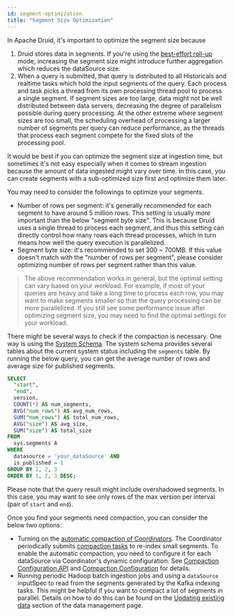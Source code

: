 ```yaml
---
id: segment-optimization
title: "Segment Size Optimization"
---
```


<!--
  ~ Licensed to the Apache Software Foundation (ASF) under one
  ~ or more contributor license agreements.  See the NOTICE file
  ~ distributed with this work for additional information
  ~ regarding copyright ownership.  The ASF licenses this file
  ~ to you under the Apache License, Version 2.0 (the
  ~ "License"); you may not use this file except in compliance
  ~ with the License.  You may obtain a copy of the License at
  ~
  ~   http://www.apache.org/licenses/LICENSE-2.0
  ~
  ~ Unless required by applicable law or agreed to in writing,
  ~ software distributed under the License is distributed on an
  ~ "AS IS" BASIS, WITHOUT WARRANTIES OR CONDITIONS OF ANY
  ~ KIND, either express or implied.  See the License for the
  ~ specific language governing permissions and limitations
  ~ under the License.
  -->


In Apache Druid, it's important to optimize the segment size because

  1. Druid stores data in segments. If you're using the [best-effort roll-up](../ingestion/index.md#rollup) mode,
  increasing the segment size might introduce further aggregation which reduces the dataSource size.
  2. When a query is submitted, that query is distributed to all Historicals and realtime tasks
  which hold the input segments of the query. Each process and task picks a thread from its own processing thread pool
  to process a single segment. If segment sizes are too large, data might not be well distributed between data
  servers, decreasing the degree of parallelism possible during query processing.
  At the other extreme where segment sizes are too small, the scheduling
  overhead of processing a larger number of segments per query can reduce
  performance, as the threads that process each segment compete for the fixed
  slots of the processing pool.

It would be best if you can optimize the segment size at ingestion time, but sometimes it's not easy
especially when it comes to stream ingestion because the amount of data ingested might vary over time. In this case,
you can create segments with a sub-optimized size first and optimize them later.

You may need to consider the followings to optimize your segments.

  - Number of rows per segment: it's generally recommended for each segment to have around 5 million rows.
  This setting is usually _more_ important than the below "segment byte size".
  This is because Druid uses a single thread to process each segment,
  and thus this setting can directly control how many rows each thread processes,
  which in turn means how well the query execution is parallelized.
  - Segment byte size: it's recommended to set 300 ~ 700MB. If this value
  doesn't match with the "number of rows per segment", please consider optimizing
  number of rows per segment rather than this value.

> The above recommendation works in general, but the optimal setting can
> vary based on your workload. For example, if most of your queries
> are heavy and take a long time to process each row, you may want to make
> segments smaller so that the query processing can be more parallelized.
> If you still see some performance issue after optimizing segment size,
> you may need to find the optimal settings for your workload.

There might be several ways to check if the compaction is necessary. One way
is using the [System Schema](../querying/sql.html#system-schema). The
system schema provides several tables about the current system status including the `segments` table.
By running the below query, you can get the average number of rows and average size for published segments.

```sql
SELECT
  "start",
  "end",
  version,
  COUNT(*) AS num_segments,
  AVG("num_rows") AS avg_num_rows,
  SUM("num_rows") AS total_num_rows,
  AVG("size") AS avg_size,
  SUM("size") AS total_size
FROM
  sys.segments A
WHERE
  datasource = 'your_dataSource' AND
  is_published = 1
GROUP BY 1, 2, 3
ORDER BY 1, 2, 3 DESC;
```

Please note that the query result might include overshadowed segments.
In this case, you may want to see only rows of the max version per interval (pair of `start` and `end`).

Once you find your segments need compaction, you can consider the below two options:

  - Turning on the [automatic compaction of Coordinators](../design/coordinator.html#compacting-segments).
  The Coordinator periodically submits [compaction tasks](../ingestion/tasks.md#compact) to re-index small segments.
  To enable the automatic compaction, you need to configure it for each dataSource via Coordinator's dynamic configuration.
  See [Compaction Configuration API](../operations/api-reference.html#compaction-configuration)
  and [Compaction Configuration](../configuration/index.html#compaction-dynamic-configuration) for details.
  - Running periodic Hadoop batch ingestion jobs and using a `dataSource`
  inputSpec to read from the segments generated by the Kafka indexing tasks. This might be helpful if you want to compact a lot of segments in parallel.
  Details on how to do this can be found on the [Updating existing data](../datamanagement/data-management.md#update) section
  of the data management page.
